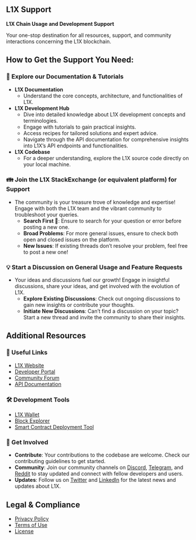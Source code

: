 ## L1X Support
**L1X Chain Usage and Development Support**

Your one-stop destination for all resources, support, and community interactions concerning the L1X blockchain.

## How to Get the Support You Need:

### 📖 Explore our Documentation & Tutorials

- **L1X Documentation**
  - Understand the core concepts, architecture, and functionalities of L1X.
- **L1X Development Hub**
  - Dive into detailed knowledge about L1X development concepts and terminologies.
  - Engage with tutorials to gain practical insights.
  - Access recipes for tailored solutions and expert advice.
  - Navigate through the API documentation for comprehensive insights into L1X’s API endpoints and functionalities.
- **L1X Codebase**
  - For a deeper understanding, explore the L1X source code directly on your local machine.

### 👪 Join the L1X StackExchange (or equivalent platform) for Support

- The community is your treasure trove of knowledge and expertise! Engage with both the L1X team and the vibrant community to troubleshoot your queries.
  - **Search First 👀**: Ensure to search for your question or error before posting a new one.
  - **Broad Problems**: For more general issues, ensure to check both open and closed issues on the platform.
  - **New Issues**: If existing threads don’t resolve your problem, feel free to post a new one!

### 💡 Start a Discussion on General Usage and Feature Requests

- Your ideas and discussions fuel our growth! Engage in insightful discussions, share your ideas, and get involved with the evolution of L1X.
  - **Explore Existing Discussions**: Check out ongoing discussions to gain new insights or contribute your thoughts.
  - **Initiate New Discussions**: Can’t find a discussion on your topic? Start a new thread and invite the community to share their insights.

## Additional Resources

### 🔗 Useful Links

- [L1X Website](#)
- [Developer Portal](#)
- [Community Forum](#)
- [API Documentation](#)

### 🛠️ Development Tools

- [L1X Wallet](#)
- [Block Explorer](#)
- [Smart Contract Deployment Tool](#)

### 🤝 Get Involved

- **Contribute**: Your contributions to the codebase are welcome. Check our contributing guidelines to get started.
- **Community**: Join our community channels on [Discord](#), [Telegram](#), and [Reddit](#) to stay updated and connect with fellow developers and users.
- **Updates**: Follow us on [Twitter](#) and [LinkedIn](#) for the latest news and updates about L1X.

## Legal & Compliance

- [Privacy Policy](#)
- [Terms of Use](#)
- [License](#)
